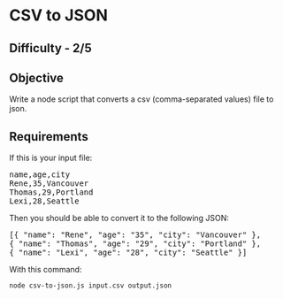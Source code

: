CSV to JSON
========

Difficulty - 2/5
---------

Objective
-----------
Write a node script that converts a csv (comma-separated values) file to json.

Requirements
---------
If this is your input file:

<pre>
name,age,city
Rene,35,Vancouver
Thomas,29,Portland
Lexi,28,Seattle
</pre>

Then you should be able to convert it to the following JSON:

<pre>
[{ "name": "Rene", "age": "35", "city": "Vancouver" },
{ "name": "Thomas", "age": "29", "city": "Portland" },
{ "name": "Lexi", "age": "28", "city": "Seattle" }]
</pre>

With this command:

<code>node csv-to-json.js input.csv output.json</code>